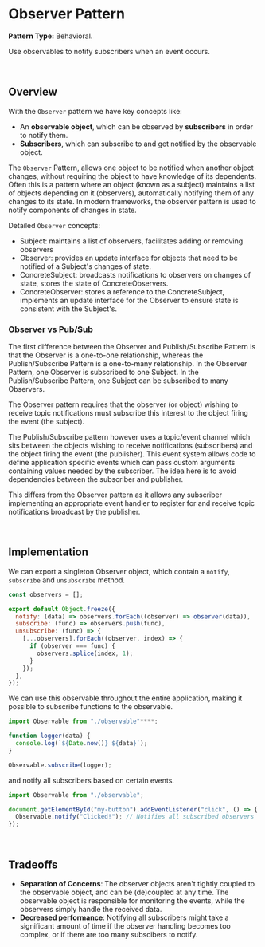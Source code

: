 # Observer Pattern

**Pattern Type:** Behavioral.

Use observables to notify subscribers when an event occurs.

<br>

## Overview
With the `Observer` pattern we have key concepts like:

- An **observable object**, which can be observed by **subscribers** in order to notify them.
- **Subscribers**, which can subscribe to and get notified by the observable object.

The `Observer` Pattern, allows one object to be notified when another object changes, without requiring the object to have knowledge of its dependents. Often this is a pattern where an object (known as a subject) maintains a list of objects depending on it (observers), automatically notifying them of any changes to its state. In modern frameworks, the observer pattern is used to notify components of changes in state.

Detailed `Observer` concepts:

- Subject: maintains a list of observers, facilitates adding or removing observers
- Observer: provides an update interface for objects that need to be notified of a Subject's changes of state.
- ConcreteSubject: broadcasts notifications to observers on changes of state, stores the state of ConcreteObservers.
- ConcreteObserver: stores a reference to the ConcreteSubject, implements an update interface for the Observer to ensure state is consistent with the Subject's.

### Observer vs Pub/Sub

The first difference between the Observer and Publish/Subscribe Pattern is that the Observer is a one-to-one relationship, whereas the Publish/Subscribe Pattern is a one-to-many relationship. In the Observer Pattern, one Observer is subscribed to one Subject. In the Publish/Subscribe Pattern, one Subject can be subscribed to many Observers.

The Observer pattern requires that the observer (or object) wishing to receive topic notifications must subscribe this interest to the object firing the event (the subject).

The Publish/Subscribe pattern however uses a topic/event channel which sits between the objects wishing to receive notifications (subscribers) and the object firing the event (the publisher). This event system allows code to define application specific events which can pass custom arguments containing values needed by the subscriber. The idea here is to avoid dependencies between the subscriber and publisher.

This differs from the Observer pattern as it allows any subscriber implementing an appropriate event handler to register for and receive topic notifications broadcast by the publisher.

<br>

## Implementation

We can export a singleton Observer object, which contain a `notify`, `subscribe` and `unsubscribe` method.


```js
const observers = [];

export default Object.freeze({
  notify: (data) => observers.forEach((observer) => observer(data)),
  subscribe: (func) => observers.push(func),
  unsubscribe: (func) => {
    [...observers].forEach((observer, index) => {
      if (observer === func) {
        observers.splice(index, 1);
      }
    });
  },
});
```

We can use this observable throughout the entire application, making it possible to subscribe functions to the observable.

```js
import Observable from "./observable"****;

function logger(data) {
  console.log(`${Date.now()} ${data}`);
}

Observable.subscribe(logger);
```

and notify all subscribers based on certain events.

```js
import Observable from "./observable";

document.getElementById("my-button").addEventListener("click", () => {
  Observable.notify("Clicked!"); // Notifies all subscribed observers
});
```

<br>

## Tradeoffs

- **Separation of Concerns**: The observer objects aren't tightly coupled to the observable object, and can be (de)coupled at any time. The observable object is responsible for monitoring the events, while the observers simply handle the received data.
- **Decreased performance**: Notifying all subscribers might take a significant amount of time if the observer handling becomes too complex, or if there are too many subscibers to notify.